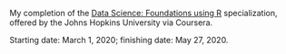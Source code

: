My completion of the [Data Science: Foundations using R](https://www.coursera.org/specializations/data-science-foundations-r) specialization, offered by the Johns Hopkins University via Coursera. 

Starting date: March 1, 2020; finishing date: May 27, 2020.
